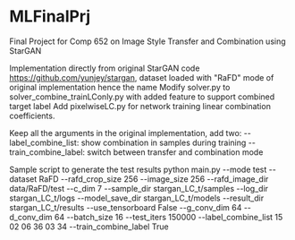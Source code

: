 # MLFinalPrj
Final Project for Comp 652 on Image Style Transfer and Combination using StarGAN

Implementation directly from original StarGAN code https://github.com/yunjey/stargan, dataset loaded with "RaFD" mode of original implementation hence the name 
Modify solver.py to solver_combine_trainLConly.py with added feature to support combined target label
Add pixelwiseLC.py for network training linear combination coefficients.

Keep all the arguments in the original implementation, add two: 
   --label_combine_list: show combination in samples during training
   --train_combine_label: switch between transfer and combination mode
   
Sample script to generate the test results
python main.py --mode test --dataset RaFD --rafd_crop_size 256 --image_size 256 --rafd_image_dir data/RaFD/test --c_dim 7  --sample_dir stargan_LC_t/samples --log_dir stargan_LC_t/logs --model_save_dir stargan_LC_t/models --result_dir stargan_LC_t/results --use_tensorboard False --g_conv_dim 64 --d_conv_dim 64 --batch_size 16 --test_iters 150000 --label_combine_list 15 02 06 36 03 34 --train_combine_label True
